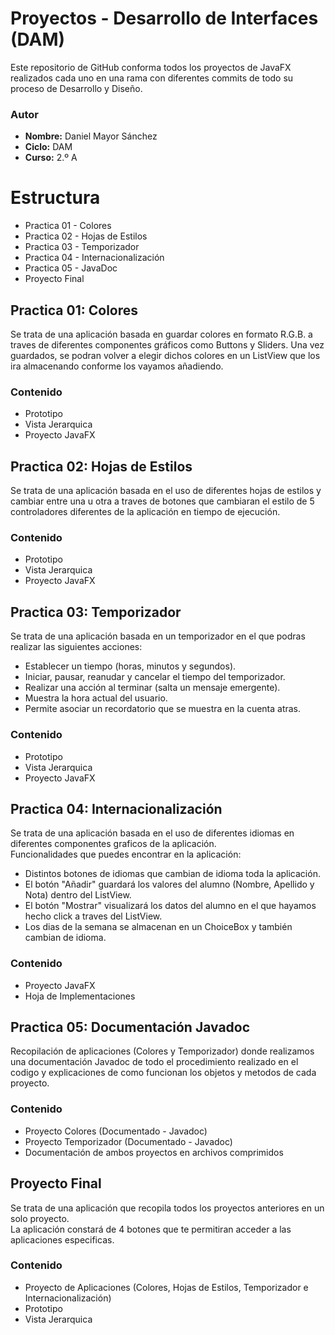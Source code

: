 # Proyectos - Desarrollo de Interfaces (DAM)
Este repositorio de GitHub conforma todos los proyectos de JavaFX realizados
cada uno en una rama con diferentes commits de todo su proceso de Desarrollo y Diseño.

### Autor
- <b>Nombre:</b> Daniel Mayor Sánchez
- <b>Ciclo:</b> DAM 
- <b>Curso:</b> 2.º A

# Estructura
- Practica 01 - Colores
- Practica 02 - Hojas de Estilos
- Practica 03 - Temporizador
- Practica 04 - Internacionalización
- Practica  05 - JavaDoc
- Proyecto Final

## Practica 01: Colores
Se trata de una aplicación basada en guardar colores en formato R.G.B. a traves de diferentes
componentes gráficos como Buttons y Sliders. Una vez guardados, se podran volver a elegir dichos colores 
en un ListView que los ira almacenando conforme los vayamos añadiendo.

### Contenido
- Prototipo
- Vista Jerarquica
- Proyecto JavaFX

## Practica 02: Hojas de Estilos
Se trata de una aplicación basada en el uso de diferentes hojas de estilos y cambiar entre
una u otra a traves de botones que cambiaran el estilo de 5 controladores diferentes de la aplicación en tiempo de ejecución.

### Contenido
- Prototipo
- Vista Jerarquica
- Proyecto JavaFX

## Practica 03: Temporizador
Se trata de una aplicación basada en un temporizador en el que podras realizar las siguientes acciones:
- Establecer un tiempo (horas, minutos y segundos).
- Iniciar, pausar, reanudar y cancelar el tiempo del temporizador.
- Realizar una acción al terminar (salta un mensaje emergente).
- Muestra la hora actual del usuario.
- Permite asociar un recordatorio que se muestra en la cuenta atras.

### Contenido
- Prototipo
- Vista Jerarquica
- Proyecto JavaFX

## Practica 04: Internacionalización
Se trata de una aplicación basada en el uso de diferentes idiomas en diferentes componentes graficos de la aplicación.<br>
Funcionalidades que puedes encontrar en la aplicación:
- Distintos botones de idiomas que cambian de idioma toda la aplicación.
- El botón "Añadir" guardará los valores del alumno (Nombre, Apellido y Nota) dentro del ListView.
- El botón "Mostrar" visualizará los datos del alumno en el que hayamos hecho click a traves del ListView.
- Los dias de la semana se almacenan en un ChoiceBox y también cambian de idioma.

### Contenido
- Proyecto JavaFX
- Hoja de Implementaciones

## Practica 05: Documentación Javadoc
Recopilación de aplicaciones (Colores y Temporizador) donde realizamos una documentación Javadoc de todo el procedimiento realizado en el codigo
y explicaciones de como funcionan los objetos y metodos de cada proyecto.

### Contenido
- Proyecto Colores (Documentado - Javadoc)
- Proyecto Temporizador (Documentado - Javadoc)
- Documentación de ambos proyectos en archivos comprimidos

## Proyecto Final
Se trata de una aplicación que recopila todos los proyectos anteriores en un solo proyecto. <br> La aplicación constará de 4 botones 
que te permitiran acceder a las aplicaciones especificas.

### Contenido
- Proyecto de Aplicaciones (Colores, Hojas de Estilos, Temporizador e Internacionalización)
- Prototipo
- Vista Jerarquica
